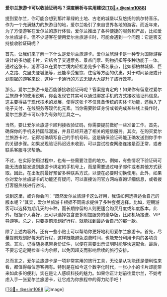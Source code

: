 **爱尔兰旅游卡可以收验证码吗？深度解析与实用建议[[TG💪+ @esim1088](https://t.me/s/esim1088)]**

提到爱尔兰，你可能会想到那片翠绿的土地、古老的城堡以及悠扬的凯尔特音乐。作为一个充满魅力的旅游目的地，爱尔兰吸引了来自世界各地的游客。而近年来，为了方便游客在爱尔兰的旅行体验，爱尔兰推出了各种便捷的服务和产品，比如爱尔兰旅游卡。但不少游客在使用爱尔兰旅游卡时，可能会遇到一个问题：它是否支持接收验证码呢？

首先，让我们来了解一下什么是爱尔兰旅游卡。爱尔兰旅游卡是一种专为国际游客设计的多功能卡片，它结合了交通票务、景点门票、购物折扣等多种功能于一体。通过这张卡，游客可以在爱尔兰境内轻松游览多个著名景点，比如都柏林城堡、巨人之路、克里夫登城堡等，还能享受餐饮、住宿等方面的优惠。对于时间紧张或计划周密的游客来说，这种一卡通行的方式无疑大大提升了旅行效率。

那么，爱尔兰旅游卡是否能够接收验证码呢？答案是肯定的！如果你有留意过爱尔兰旅游卡的使用说明，你会发现它其实可以通过绑定手机的方式接收验证码信息。这主要得益于现代技术的发展，使得这张卡不仅具备传统的实体卡功能，还融入了电子支付、在线服务等现代化元素。当你需要验证身份或者完成某些线上操作时，爱尔兰旅游卡可以作为有效的工具之一。

当然，要让爱尔兰旅游卡顺利接收验证码，你需要提前做好一些准备工作。首先，确保你的手机支持国际漫游，并且已经开通了相关的短信服务。其次，在购买爱尔兰旅游卡时，记得准确填写自己的手机号码，这是确保验证码能正确发送到你手中的关键步骤。如果发现验证码迟迟未收到，可以尝试检查网络连接是否正常，或者联系客服寻求帮助。

不过，在实际使用过程中，也有一些需要注意的地方。例如，有些情况下验证码可能无法直接发送到旅游卡绑定的手机号上，而是需要通过电子邮件或者其他方式获取。因此，在出发前最好预留多种联系方式，以便在必要时切换使用。此外，如果你对爱尔兰旅游卡的功能还有疑问，可以直接访问官方网站查询详细信息，或者拨打客服热线进行咨询。

说到这里，或许你会问：“既然爱尔兰旅游卡这么好用，我该如何选择适合自己的版本呢？”其实，爱尔兰旅游卡根据不同需求提供了多种套餐选择。比如，短期游客可以选择为期几天的卡种，而长期停留的人则更适合购买月度或年度版本。此外，根据个人喜好，还可以选择包含更多附加服务的豪华版，比如机场接送、VIP导游等。总之，只要提前规划好行程，就能找到最适合自己的那一款。

除了上述内容外，还有一些小贴士可以帮助你更好地利用爱尔兰旅游卡。首先，尽量提前规划好每天的行程，这样既能避免浪费时间，也能充分利用卡内的各项资源。其次，记得随身携带身份证件，以便在需要出示证明时能够快速配合。最后，不要忘记定期检查卡内余额，以免因超支而影响后续的旅行安排。

总而言之，爱尔兰旅游卡是一项非常实用的旅行工具，无论是从功能还是便利性来看，都值得每位游客拥有。特别是在如今这个数字化时代，一张小小的卡片却能带来如此多的便利，实在是让人感叹科技的魅力。如果你正计划前往爱尔兰，不妨考虑入手一张爱尔兰旅游卡，让它成为你旅程中的得力助手吧！

[[TG💪+ @esim1088](https://t.me/s/esim1088) ![Image](https://i.postimg.cc/4NQfJmqS/Snipaste-2025-05-13-00-14-12.png)]
